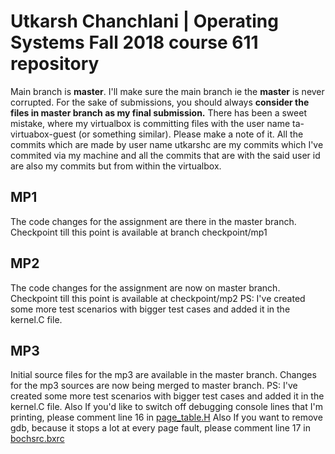 # Utkarsh Chanchlani | Operating Systems Fall 2018 course 611 repository
Main branch is **master**. I'll make sure the main branch ie the **master** is never corrupted. For the sake of submissions, you should always **consider the files in master branch as my final submission.**
There has been a sweet mistake, where my virtualbox is committing files with the user name ta-virtuabox-guest (or something similar). Please make a note of it. All the commits which are made by user name utkarshc are my commits which I've commited via my machine and all the commits that are with the said user id are also my commits but from within the virtualbox. 
## MP1 
The code changes for the assignment are there in the master branch. Checkpoint till this point is available at branch checkpoint/mp1

## MP2
The code changes for the assignment are now on master branch. Checkpoint till this point is available at checkpoint/mp2
PS: I've created some more test scenarios with bigger test cases and added it in the kernel.C file.

## MP3
Initial source files for the mp3 are available in the master branch. Changes for the mp3 sources are now being merged to master branch.
PS: I've created some more test scenarios with bigger test cases and added it in the kernel.C file. Also If you'd like to switch off debugging console lines that I'm printing, please comment line 16 in [page_table.H](mp3/page_table.H#L16)
Also If you want to remove gdb, because it stops a lot at every page fault, please comment line 17 in [bochsrc.bxrc](mp3/bochsrc.bxrc#L17)

